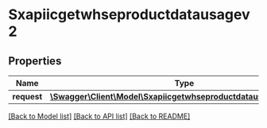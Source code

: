 # Sxapiicgetwhseproductdatausagev2

## Properties
Name | Type | Description | Notes
------------ | ------------- | ------------- | -------------
**request** | [**\Swagger\Client\Model\Sxapiicgetwhseproductdatausagev2Request**](Sxapiicgetwhseproductdatausagev2Request.md) |  | [optional] 

[[Back to Model list]](../README.md#documentation-for-models) [[Back to API list]](../README.md#documentation-for-api-endpoints) [[Back to README]](../README.md)


